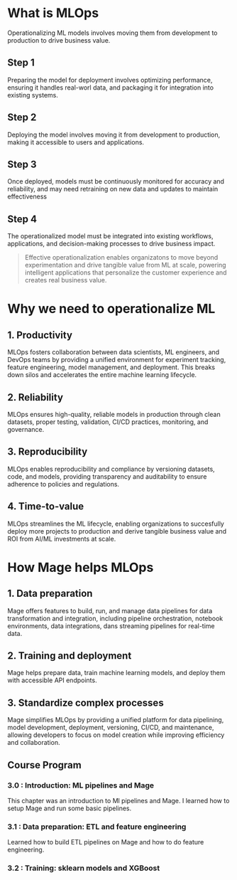 
# What is MLOps

Operationalizing ML models involves moving them from development to production to drive business value.

## Step 1

Preparing the model for deployment involves optimizing performance, ensuring it handles real-worl data, and packaging it for integration into existing systems.

## Step 2

Deploying the model involves moving it from development to production, making it accessible to users and applications.

## Step 3

Once deployed, models must be continuously monitored for accuracy and reliability, and may need retraining on new data and updates to maintain effectiveness

## Step 4

The operationalized model must be integrated into existing workflows, applications, and decision-making processes to drive business impact.

> Effective operationalization enables organizatons to move beyond experimentation and drive tangible value from ML at scale, powering intelligent applications that personalize the customer experience and creates real business value.


# Why we need to operationalize ML

## 1. Productivity

MLOps fosters collaboration between data scientists, ML engineers, and DevOps teams by providing a unified environment for experiment tracking, feature engineering, model management, and deployment. This breaks down silos and accelerates the entire machine learning lifecycle.

## 2. Reliability

MLOps ensures high-quality, reliable models in production through clean datasets, proper testing, validation, CI/CD practices, monitoring, and governance.


## 3. Reproducibility

MLOps enables reproducibility and compliance by versioning datasets, code, and models, providing transparency and auditability to ensure adherence to policies and regulations.

## 4. Time-to-value

MLOps streamlines the ML lifecycle, enabling organizations to succesfully deploy more projects to production and derive tangible business value and ROI from AI/ML investments at scale.

# How Mage helps MLOps

## 1. Data preparation

Mage offers features to build, run, and manage data pipelines for data transformation and integration, including pipeline orchestration, notebook environments, data integrations, dans streaming pipelines for real-time data.

## 2. Training and deployment

Mage helps prepare data, train machine learning models, and deploy them with accessible API endpoints.

## 3. Standardize complex processes

Mage simplifies MLOps by providing a unified platform for data pipelining, model development, deployment, versioning, CI/CD, and maintenance, allowing developers to focus on model creation while improving efficiency and collaboration.  

## Course Program

### 3.0 : Introduction: ML pipelines and Mage

This chapter was an introduction to Ml pipelines and Mage. I learned how to setup Mage and run some basic pipelines.

### 3.1 : Data preparation: ETL and feature engineering

Learned how to build ETL pipelines on Mage and how to do feature engineering.

### 3.2 : Training: sklearn models and XGBoost